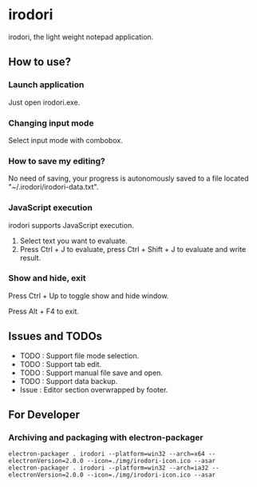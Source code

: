 
# irodori

irodori, the light weight notepad application.

## How to use?

### Launch application

Just open irodori.exe.

### Changing input mode

Select input mode with combobox.

### How to save my editing?

No need of saving, your progress is autonomously saved
to a file located "~/.irodori/irodori-data.txt".

### JavaScript execution

irodori supports JavaScript execution.

1. Select text you want to evaluate.
2. Press Ctrl + J to evaluate, 
   press Ctrl + Shift + J to evaluate and write result.

### Show and hide, exit

Press Ctrl + Up to toggle show and hide window.

Press Alt + F4 to exit.

## Issues and TODOs

* TODO : Support file mode selection.
* TODO : Support tab edit.
* TODO : Support manual file save and open.
* TODO : Support data backup.
* Issue : Editor section overwrapped by footer.

## For Developer 

### Archiving and packaging with electron-packager
```
electron-packager . irodori --platform=win32 --arch=x64 --electronVersion=2.0.0 --icon=./img/irodori-icon.ico --asar
electron-packager . irodori --platform=win32 --arch=ia32 --electronVersion=2.0.0 --icon=./img/irodori-icon.ico --asar
```

